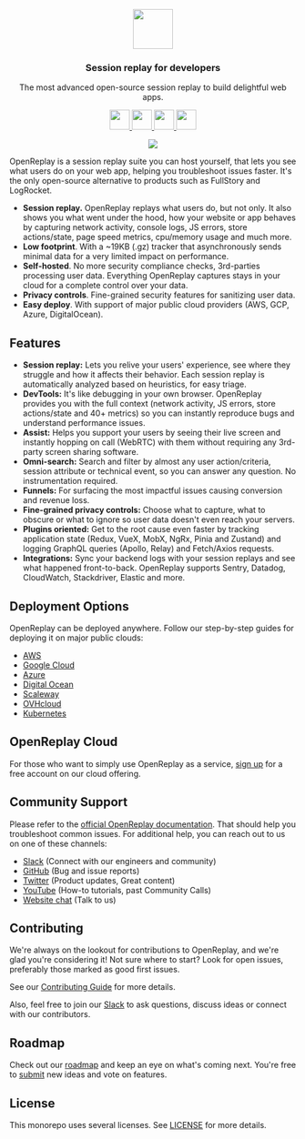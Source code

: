 <p align="center">
  <a href="https://openreplay.com">
    <img src="static/logo.svg" height="70">
  </a>
</p>

<h3 align="center">Session replay for developers</h3>
<p align="center">The most advanced open-source session replay to build delightful web apps.</p>

<p align="center">
  <a href="https://docs.openreplay.com/deployment/deploy-aws">
    <img src="static/deploy-aws.png" height="35"/>
  </a>

  <a href="https://docs.openreplay.com/deployment/deploy-gcp">
    <img src="static/deploy-gcp.png" height="35" />
  </a>

  <a href="https://docs.openreplay.com/deployment/deploy-azure">
    <img src="static/deploy-azure.png" height="35" />
  </a>

  <a href="https://docs.openreplay.com/deployment/deploy-digitalocean">
    <img src="static/deploy-do.png" height="35" />
  </a>
</p>

<p align="center">
  <a href="https://github.com/openreplay/openreplay">
    <img src="static/overview.png">
  </a>
</p>

OpenReplay is a session replay suite you can host yourself, that lets you see what users do on your web app, helping you troubleshoot issues faster. It's the only open-source alternative to products such as FullStory and LogRocket.

- **Session replay.** OpenReplay replays what users do, but not only. It also shows you what went under the hood, how your website or app behaves by capturing network activity, console logs, JS errors, store actions/state, page speed metrics, cpu/memory usage and much more.
- **Low footprint**. With a ~19KB (.gz) tracker that asynchronously sends minimal data for a very limited impact on performance.
- **Self-hosted**. No more security compliance checks, 3rd-parties processing user data. Everything OpenReplay captures stays in your cloud for a complete control over your data.
- **Privacy controls**. Fine-grained security features for sanitizing user data.
- **Easy deploy**. With support of major public cloud providers (AWS, GCP, Azure, DigitalOcean).

## Features

- **Session replay:** Lets you relive your users' experience, see where they struggle and how it affects their behavior. Each session replay is automatically analyzed based on heuristics, for easy triage.
- **DevTools:** It's like debugging in your own browser. OpenReplay provides you with the full context (network activity, JS errors, store actions/state and 40+ metrics) so you can instantly reproduce bugs and understand performance issues.
- **Assist:** Helps you support your users by seeing their live screen and instantly hopping on call (WebRTC) with them without requiring any 3rd-party screen sharing software.
- **Omni-search:** Search and filter by almost any user action/criteria, session attribute or technical event, so you can answer any question. No instrumentation required.
- **Funnels:** For surfacing the most impactful issues causing conversion and revenue loss.
- **Fine-grained privacy controls:** Choose what to capture, what to obscure or what to ignore so user data doesn't even reach your servers.
- **Plugins oriented:** Get to the root cause even faster by tracking application state (Redux, VueX, MobX, NgRx, Pinia and Zustand) and logging GraphQL queries (Apollo, Relay) and Fetch/Axios requests.
- **Integrations:** Sync your backend logs with your session replays and see what happened front-to-back. OpenReplay supports Sentry, Datadog, CloudWatch, Stackdriver, Elastic and more.

## Deployment Options

OpenReplay can be deployed anywhere. Follow our step-by-step guides for deploying it on major public clouds:

- [AWS](https://docs.openreplay.com/deployment/deploy-aws)
- [Google Cloud](https://docs.openreplay.com/deployment/deploy-gcp)
- [Azure](https://docs.openreplay.com/deployment/deploy-azure)
- [Digital Ocean](https://docs.openreplay.com/deployment/deploy-digitalocean)
- [Scaleway](https://docs.openreplay.com/deployment/deploy-scaleway)
- [OVHcloud](https://docs.openreplay.com/deployment/deploy-ovhcloud)
- [Kubernetes](https://docs.openreplay.com/deployment/deploy-kubernetes)

## OpenReplay Cloud

For those who want to simply use OpenReplay as a service, [sign up](https://app.openreplay.com/signup) for a free account on our cloud offering.

## Community Support

Please refer to the [official OpenReplay documentation](https://docs.openreplay.com/). That should help you troubleshoot common issues. For additional help, you can reach out to us on one of these channels:

- [Slack](https://slack.openreplay.com) (Connect with our engineers and community)
- [GitHub](https://github.com/openreplay/openreplay/issues) (Bug and issue reports)
- [Twitter](https://twitter.com/OpenReplayHQ) (Product updates, Great content)
- [YouTube](https://www.youtube.com/channel/UCcnWlW-5wEuuPAwjTR1Ydxw) (How-to tutorials, past Community Calls)
- [Website chat](https://openreplay.com) (Talk to us)

## Contributing

We're always on the lookout for contributions to OpenReplay, and we're glad you're considering it! Not sure where to start? Look for open issues, preferably those marked as good first issues.

See our [Contributing Guide](CONTRIBUTING.md) for more details.

Also, feel free to join our [Slack](https://slack.openreplay.com) to ask questions, discuss ideas or connect with our  contributors.

## Roadmap

Check out our [roadmap](https://www.notion.so/openreplay/Roadmap-889d2c3d968b4786ab9b281ab2394a94) and keep an eye on what's coming next. You're free to [submit](https://github.com/openreplay/openreplay/issues/new) new ideas and vote on features.

## License

This monorepo uses several licenses. See [LICENSE](/LICENSE) for more details.
